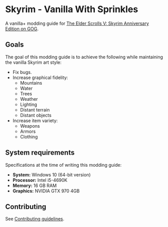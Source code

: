 # Skyrim - Vanilla With Sprinkles

A vanilla+ modding guide for [The Elder Scrolls V: Skyrim Anniversary Edition on GOG](https://www.gog.com/en/game/the_elder_scrolls_v_skyrim_anniversary_edition).

## Goals

The goal of this modding guide is to achieve the following while maintaining the vanilla Skyrim art style:

- Fix bugs.
- Increase graphical fidelity:
  - Mountains
  - Water
  - Trees
  - Weather
  - Lighting
  - Distant terrain
  - Distant objects
- Increase item variety:
  - Weapons
  - Armors
  - Clothing

## System requirements

Specifications at the time of writing this modding guide:

- **System:** Windows 10 (64-bit version)
- **Processor:** Intel i5-4690K
- **Memory:** 16 GB RAM
- **Graphics:** NVIDIA GTX 970 4GB

## Contributing

See [Contributing guidelines](CONTRIBUTING.md).
